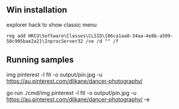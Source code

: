 ## Win installation

explorer hack to show classic menu
```azure
reg add HKCU\Software\Classes\CLSID\{86ca1aa0-34aa-4e8b-a509-50c905bae2a2}\InprocServer32 /ve /d "" /f
```
## Running samples
img pinterest -l fit -o output/pin.jpg -u https://au.pinterest.com/dlikane/dancer-photography/

go run ./cmd/img pinterest -l fit -o output/pin.jpg -u https://au.pinterest.com/dlikane/dancer-photography/ -e